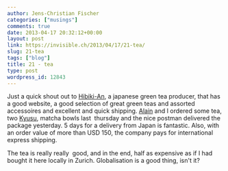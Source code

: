 ```yaml
---
author: Jens-Christian Fischer
categories: ["musings"]
comments: true
date: 2013-04-17 20:32:12+00:00
layout: post
link: https://invisible.ch/2013/04/17/21-tea/
slug: 21-tea
tags: ["blog"]
title: 21 - tea
type: post
wordpress_id: 12843
---
```


Just a quick shout out to [Hibiki-An](https://www.hibiki-an.com/), a japanese green tea producer, that has a good website, a good selection of great green teas and assorted accessoires and excellent and quick shipping. [Alain](https://blog.dispatched.ch/) and I ordered some tea, two [Kyusu](https://www.hibiki-an.com/product_info.php/cPath/23/products_id/440), matcha bowls last  thursday and the nice postman delivered the package yesterday. 5 days for a delivery from Japan is fantastic. Also, with an order value of more than USD 150, the company pays for international express shipping.

The tea is really really  good, and in the end, half as expensive as if I had bought it here locally in Zurich. Globalisation is a good thing, isn't it?

